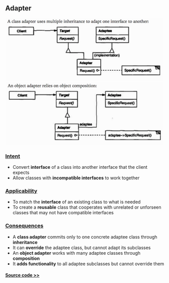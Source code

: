 ## Adapter

<img src="adapter-class.png" alt="Adapter" width=500px /> 
<img src="adapter-object.png" alt="Adapter" width=500px /> 

### [Intent](#)
- Convert **interface** of a class into another interface that the client expects
- Allow classes with **incompatible interfaces** to work together

### [Applicability](#)
- To match the **interface** of an existing class to what is needed
- To create a **reusable** class that cooperates with unrelated or unforseen classes that may not have compatible interfaces

### [Consequences](#)
- A **class adapter** commits only to one concrete adaptee class through **inheritance**
- It can **override** the adaptee class, but cannot adapt its subclasses
- An **object adapter** works with many adaptee classes through **composition**
- It **adds functionality** to all adaptee subclasses but cannot override them

#### [Source code >>](adapter/)